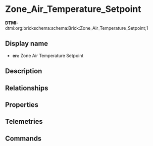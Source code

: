 # Zone_Air_Temperature_Setpoint
**DTMI:** dtmi:org:brickschema:schema:Brick:Zone_Air_Temperature_Setpoint;1
## Display name
- **en:** Zone Air Temperature Setpoint
## Description
## Relationships
## Properties
## Telemetries
## Commands
